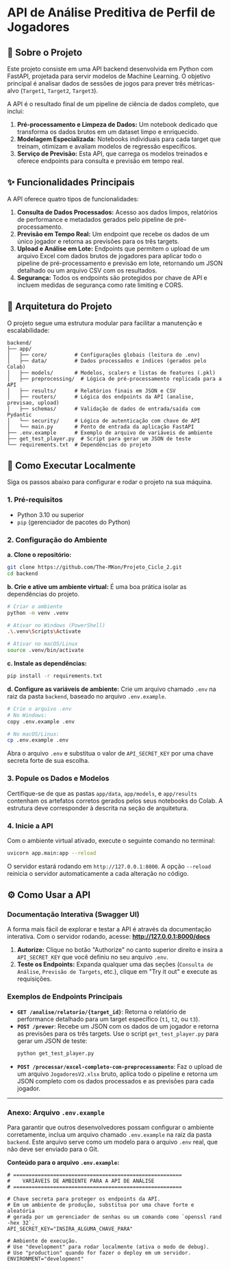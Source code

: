 # API de Análise Preditiva de Perfil de Jogadores

## 🧠 Sobre o Projeto

Este projeto consiste em uma API backend desenvolvida em Python com FastAPI, projetada para servir modelos de Machine Learning. O objetivo principal é analisar dados de sessões de jogos para prever três métricas-alvo (`Target1`, `Target2`, `Target3`).

A API é o resultado final de um pipeline de ciência de dados completo, que inclui:
1.  **Pré-processamento e Limpeza de Dados:** Um notebook dedicado que transforma os dados brutos em um dataset limpo e enriquecido.
2.  **Modelagem Especializada:** Notebooks individuais para cada target que treinam, otimizam e avaliam modelos de regressão específicos.
3.  **Serviço de Previsão:** Esta API, que carrega os modelos treinados e oferece endpoints para consulta e previsão em tempo real.

## ✨ Funcionalidades Principais

A API oferece quatro tipos de funcionalidades:

1.  **Consulta de Dados Processados:** Acesso aos dados limpos, relatórios de performance e metadados gerados pelo pipeline de pré-processamento.
2.  **Previsão em Tempo Real:** Um endpoint que recebe os dados de um único jogador e retorna as previsões para os três targets.
3.  **Upload e Análise em Lote:** Endpoints que permitem o upload de um arquivo Excel com dados brutos de jogadores para aplicar todo o pipeline de pré-processamento e previsão em lote, retornando um JSON detalhado ou um arquivo CSV com os resultados.
4.  **Segurança:** Todos os endpoints são protegidos por chave de API e incluem medidas de segurança como rate limiting e CORS.

## 📂 Arquitetura do Projeto

O projeto segue uma estrutura modular para facilitar a manutenção e escalabilidade:

```
backend/
├── app/
│   ├── core/         # Configurações globais (leitura do .env)
│   ├── data/         # Dados processados e índices (gerados pelo Colab)
│   ├── models/       # Modelos, scalers e listas de features (.pkl)
│   ├── preprocessing/  # Lógica de pré-processamento replicada para a API
│   ├── results/      # Relatórios finais em JSON e CSV
│   ├── routers/      # Lógica dos endpoints da API (analise, previsao, upload)
│   ├── schemas/      # Validação de dados de entrada/saída com Pydantic
│   └── security/     # Lógica de autenticação com chave de API
│   └── main.py       # Ponto de entrada da aplicação FastAPI
├── .env.example      # Exemplo de arquivo de variáveis de ambiente
├── get_test_player.py  # Script para gerar um JSON de teste
└── requirements.txt  # Dependências do projeto
```

## 🚀 Como Executar Localmente

Siga os passos abaixo para configurar e rodar o projeto na sua máquina.

### 1. Pré-requisitos

-   Python 3.10 ou superior
-   `pip` (gerenciador de pacotes do Python)

### 2. Configuração do Ambiente

**a. Clone o repositório:**
```bash
git clone https://github.com/The-MKon/Projeto_Ciclo_2.git
cd backend
```

**b. Crie e ative um ambiente virtual:**
É uma boa prática isolar as dependências do projeto.
```bash
# Criar o ambiente
python -m venv .venv

# Ativar no Windows (PowerShell)
.\.venv\Scripts\Activate

# Ativar no macOS/Linux
source .venv/bin/activate
```

**c. Instale as dependências:**
```bash
pip install -r requirements.txt
```

**d. Configure as variáveis de ambiente:**
Crie um arquivo chamado `.env` na raiz da pasta `backend`, baseado no arquivo `.env.example`.
```bash
# Crie o arquivo .env
# No Windows:
copy .env.example .env

# No macOS/Linux:
cp .env.example .env
```
Abra o arquivo `.env` e substitua o valor de `API_SECRET_KEY` por uma chave secreta forte de sua escolha.

### 3. Popule os Dados e Modelos

Certifique-se de que as pastas `app/data`, `app/models`, e `app/results` contenham os artefatos corretos gerados pelos seus notebooks do Colab. A estrutura deve corresponder à descrita na seção de arquitetura.

### 4. Inicie a API

Com o ambiente virtual ativado, execute o seguinte comando no terminal:
```bash
uvicorn app.main:app --reload
```
O servidor estará rodando em `http://127.0.0.1:8000`. A opção `--reload` reinicia o servidor automaticamente a cada alteração no código.

## ⚙️ Como Usar a API

### Documentação Interativa (Swagger UI)

A forma mais fácil de explorar e testar a API é através da documentação interativa. Com o servidor rodando, acesse:
**http://127.0.0.1:8000/docs**

1.  **Autorize:** Clique no botão "Authorize" no canto superior direito e insira a `API_SECRET_KEY` que você definiu no seu arquivo `.env`.
2.  **Teste os Endpoints:** Expanda qualquer uma das seções (`Consulta de Análise`, `Previsão de Targets`, etc.), clique em "Try it out" e execute as requisições.

### Exemplos de Endpoints Principais

-   **`GET /analise/relatorio/{target_id}`**: Retorna o relatório de performance detalhado para um target específico (`t1`, `t2`, ou `t3`).
-   **`POST /prever`**: Recebe um JSON com os dados de um jogador e retorna as previsões para os três targets. Use o script `get_test_player.py` para gerar um JSON de teste:
    ```bash
    python get_test_player.py
    ```
-   **`POST /processar/excel-completo-com-preprocessamento`**: Faz o upload de um arquivo `JogadoresV2.xlsx` bruto, aplica todo o pipeline e retorna um JSON completo com os dados processados e as previsões para cada jogador.

---

### Anexo: Arquivo `.env.example`

Para garantir que outros desenvolvedores possam configurar o ambiente corretamente, inclua um arquivo chamado `.env.example` na raiz da pasta `backend`. Este arquivo serve como um modelo para o arquivo `.env` real, que não deve ser enviado para o Git.

**Conteúdo para o arquivo `.env.example`:**
```
# =======================================================
#    VARIÁVEIS DE AMBIENTE PARA A API DE ANÁLISE
# =======================================================

# Chave secreta para proteger os endpoints da API.
# Em um ambiente de produção, substitua por uma chave forte e aleatória
# gerada por um gerenciador de senhas ou um comando como `openssl rand -hex 32`.
API_SECRET_KEY="INSIRA_ALGUMA_CHAVE_PARA"

# Ambiente de execução.
# Use "development" para rodar localmente (ativa o modo de debug).
# Use "production" quando for fazer o deploy em um servidor.
ENVIRONMENT="development"
```